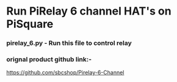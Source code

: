 # Run PiRelay 6 channel HAT's on PiSquare 

### pirelay_6.py - Run this file to control relay

### orignal product github link:-

https://github.com/sbcshop/Pirelay-6-Channel

